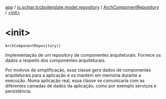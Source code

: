 [app](../../index.md) / [io.schiar.tccboilerplate.model.repository](../index.md) / [ArchComponentRepository](index.md) / [&lt;init&gt;](./-init-.md)

# &lt;init&gt;

`ArchComponentRepository()`

Implementação de um repository de componentes arquiteturais. Fornece os dados a respeito dos
componentes arquiteturais.

Por motivos de simplificação, essa classe gera dados de componentes arquiteturais para a aplicação
e os mantém em memória durante a execução. Numa aplicação real, essa classe se comunicaria
com as diferentes camadas de dados da aplicação, como por exemplo serviços e persistência.

